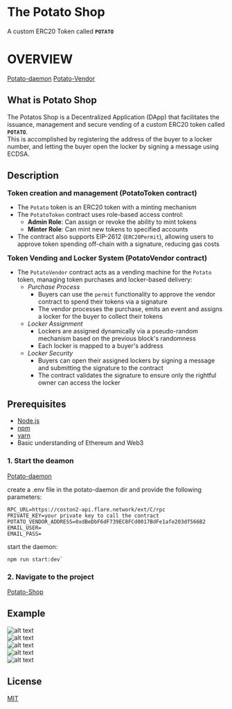 # The Potato Shop
A custom ERC20 Token called **`POTATO`**

# OVERVIEW
 [Potato-daemon](https://github.com/SireMartin/evm_bootcamp_25_group5/tree/main/potatoVendor/potato-daemon)
 [Potato-Vendor](https://github.com/SireMartin/evm_bootcamp_25_group5/tree/main/potatoVendor/potato-vendor)
 
## What is Potato Shop
The Potatos Shop is a Decentralized Application (DApp) that facilitates the issuance, management and secure vending of a custom ERC20 token called **`POTATO`**.  
This is accomplished by registering the address of the buyer to a locker number, and letting the buyer open the locker by signing a message using ECDSA.

## Description

**<span style="font-size: 16px;">Token creation and management (PotatoToken contract)</span>**

- The `Potato` token is an ERC20 token with a minting mechanism
- The `PotatoToken` contract uses role-based access control:
  - **Admin Role**: Can assign or revoke the ability to mint tokens
  - **Minter Role**: Can mint new tokens to specified accounts
- The contract also supports EIP-2612 (`ERC20Permit`), allowing users to approve token spending off-chain with a signature, reducing gas costs

**<span style="font-size: 16px;">Token Vending and Locker System (PotatoVendor contract)</span>**

- The `PotatoVendor` contract acts as a vending machine for the `Potato` token, managing token purchases and locker-based delivery:
  - *Purchase Process*
    - Buyers can use the `permit` functionality to approve the vendor contract to spend their tokens via a signature
    - The vendor processes the purchase, emits an event and assigns a locker for the buyer to collect their tokens
  - *Locker Assignment*
    - Lockers are assigned dynamically via a pseudo-random mechanism based on the previous block's randomness
    - Each locker is mapped to a buyer's address
  - *Locker Security*
    - Buyers can open their assigned lockers by signing a message and submitting the signature to the contract
    - The contract validates the signature to ensure only the rightful owner can access the locker

## Prerequisites

- [Node.js](https://nodejs.org/en/docs/guides/getting-started-guide/)
- [npm](https://docs.npmjs.com/cli/v9/configuring-npm/install)
- [yarn](https://yarnpkg.com/getting-started/install)
- Basic understanding of Ethereum and Web3

### 1. Start the deamon

[Potato-daemon](https://github.com/SireMartin/evm_bootcamp_25_group5/tree/main/potatoVendor/potato-daemon)

create a .env file in the potato-daemon dir and provide the following parameters:
```
RPC_URL=https://coston2-api.flare.network/ext/C/rpc
PRIVATE_KEY=your private key to call the contract
POTATO_VENDOR_ADDRESS=0xdBeDbF6dF739EC8FCd0017BdFe1afe203df566B2
EMAIL_USER=
EMAIL_PASS=
```
start the daemon:
```
npm run start:dev`
```

### 2. Navigate to the project

[Potato-Shop](https://potato-vendor.vercel.app)

## Example

![alt text](https://github.com/SireMartin/evm_bootcamp_25_group5/blob/main/potatoVendor/example/images/1.%20BuyPotato1.png)  
![alt text](https://github.com/SireMartin/evm_bootcamp_25_group5/blob/main/potatoVendor/example/images/2.%20BuyPotato2.png)  
![alt text](https://github.com/SireMartin/evm_bootcamp_25_group5/blob/main/potatoVendor/example/images/3.%20OrderReceived.png)  
![alt text](https://github.com/SireMartin/evm_bootcamp_25_group5/blob/main/potatoVendor/example/images/4.%20OpenLocker.png)  
![alt text](https://github.com/SireMartin/evm_bootcamp_25_group5/blob/main/potatoVendor/example/images/5.%20GoodsPicked.png)  

## License

[MIT](LICENSE) 
